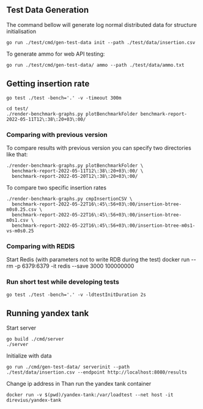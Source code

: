## Test Data Generation

The command bellow will generate log normal distributed data for structure initialisation

	go run ./test/cmd/gen-test-data init --path ./test/data/insertion.csv

To generate ammo for web API testing:

	go run ./test/cmd/gen-test-data/ ammo --path ./test/data/ammo.txt


## Getting insertion rate

	go test ./test -bench='.' -v -timeout 300m

	cd test/
	./render-benchmark-graphs.py plotBenchmarkFolder benchmark-report-2022-05-11T12\:38\:20+03\:00/

### Comparing with previous version

To compare results with previous version you can specify two directories like that:

	./render-benchmark-graphs.py plotBenchmarkFolder \
	  benchmark-report-2022-05-11T12\:38\:20+03\:00/ \
	  benchmark-report-2022-05-20T12\:38\:20+03\:00/

To compare two specific insertion rates

	./render-benchmark-graphs.py cmpInsertionCSV \
	  benchmark-report-2022-05-22T16\:45\:56+03\:00/insertion-btree-m0s0.25.csv \
	  benchmark-report-2022-05-22T16\:45\:56+03\:00/insertion-btree-m0s1.csv \
	  benchmark-report-2022-05-22T16\:45\:56+03\:00/insertion-btree-m0s1-vs-m0s0.25



### Comparing with REDIS

Start Redis (with parameters not to write RDB during the test)
	docker run --rm -p 6379:6379 -it redis --save 3000 100000000



### Run short test while developing tests

	go test ./test -bench='.' -v -ldtestInitDuration 2s


## Running yandex tank

Start server

	go build ./cmd/server
	./server

Initialize with data

	go run ./cmd/gen-test-data/ serverinit --path ./test/data/insertion.csv --endpoint http://localhost:8080/results

Change ip address in 
Than run the yandex tank container

	docker run -v $(pwd)/yandex-tank:/var/loadtest --net host -it direvius/yandex-tank